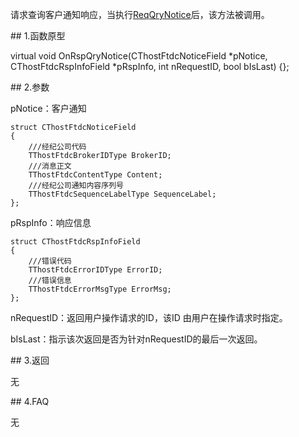 <p>请求查询客户通知响应，当执行<a href="../../CTHOSTFTDCTRADERSPI/REQQRYNOTICE/">ReqQryNotice</a>后，该方法被调用。</p>
<span class="anchor" id="fb1e4bdd-10e2-4837-b67b-ea40153fa3b9"></span>
## 1.函数原型
<p>virtual void OnRspQryNotice(CThostFtdcNoticeField *pNotice, CThostFtdcRspInfoField *pRspInfo, int nRequestID, bool bIsLast) {};</p>
<span class="anchor" id="3f122b0f-c326-40df-91b7-279ff2b04e76"></span>
## 2.参数
<p>pNotice：客户通知</p>
<pre><code>struct CThostFtdcNoticeField
{
    ///经纪公司代码
    TThostFtdcBrokerIDType BrokerID;
    ///消息正文
    TThostFtdcContentType Content;
    ///经纪公司通知内容序列号
    TThostFtdcSequenceLabelType SequenceLabel;
};
</code></pre>
<p>pRspInfo：响应信息</p>
<pre><code>struct CThostFtdcRspInfoField
{
    ///错误代码
    TThostFtdcErrorIDType ErrorID;
    ///错误信息
    TThostFtdcErrorMsgType ErrorMsg;
};
</code></pre>
<p>nRequestID：返回用户操作请求的ID，该ID 由用户在操作请求时指定。</p>
<p>bIsLast：指示该次返回是否为针对nRequestID的最后一次返回。</p>
<span class="anchor" id="030bb784-14a6-4e2d-b745-df540f802450"></span>
## 3.返回
<p>无</p>
<span class="anchor" id="2eee9e77-98aa-4dc0-8d0c-8764f016fa16"></span>
## 4.FAQ
<p>无</p>
